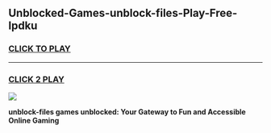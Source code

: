
## Unblocked-Games-unblock-files-Play-Free-lpdku
<h3>
<a href="https://premium76.site?title=unblock-files&ref=23A">CLICK TO PLAY</a></h3>
<hr>

<h3>
<a href="https://premium76.site?title=unblock-files&ref=23A">CLICK 2 PLAY</a>
  
</h3>

<a href="https://premium76.site?title=unblock-files&ref=23A"><img src="https://clearcache.store/games.png"></a>


**unblock-files games unblocked: Your Gateway to Fun and Accessible Online Gaming**
